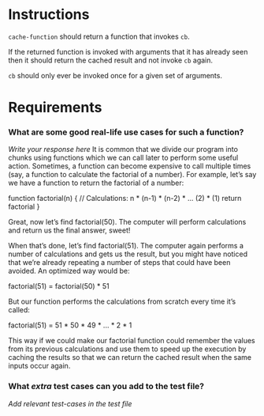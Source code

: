 # Instructions

`cache-function` should return a function that invokes `cb`.

If the returned function is invoked with arguments that it has already seen
then it should return the cached result and not invoke `cb` again.

`cb` should only ever be invoked once for a given set of arguments.

# Requirements

### **What are some good real-life use cases for such a function?**
*Write your response here*
It is common that we divide our program into chunks using functions which we can call later to perform some useful action.
Sometimes, a function can become expensive to call multiple times (say, a function to calculate the factorial of a number).
For example, let’s say we have a function to return the factorial of a number:

function factorial(n) {
    // Calculations: n * (n-1) * (n-2) * ... (2) * (1)
    return factorial
}

Great, now let’s find factorial(50). The computer will perform calculations and return us the final answer, sweet!

When that’s done, let’s find factorial(51). The computer again performs a number of calculations and gets us the result, but you might have noticed that we’re already repeating a number of steps that could have been avoided. An optimized way would be:

factorial(51) = factorial(50) * 51

But our function performs the calculations from scratch every time it’s called:

factorial(51) = 51 * 50 * 49 * ... * 2 * 1

This way if we could make our factorial function could remember the values from its previous calculations and use them to speed up the execution by caching the results so that we can return the cached result when the same inputs occur again.

### **What *extra* test cases can you add to the test file?**

*Add relevant test-cases in the test file*